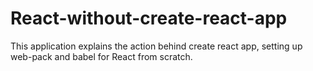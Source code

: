 # React-without-create-react-app
This application explains the action behind create react app, setting up web-pack and babel for React from scratch.

